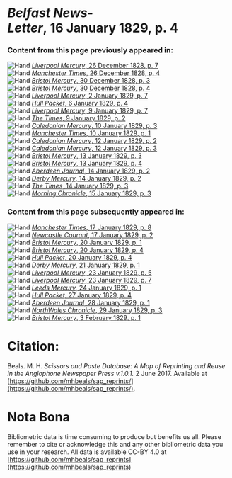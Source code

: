 # *Belfast News-Letter*, 16 January 1829, p. 4  
  
### Content from this page previously appeared in:  
![Hand](http://scissorsandpaste.net/wp-content/uploads/2017/06/smallhandpointer.png) [*Liverpool Mercury*, 26 December 1828, p. 7](https://mhbeals.github.io/sap_html/Liverpool-Mercury/Liverpool-Mercury-26-December-1828-p-7)  
![Hand](http://scissorsandpaste.net/wp-content/uploads/2017/06/smallhandpointer.png) [*Manchester Times*, 26 December 1828, p. 4](https://mhbeals.github.io/sap_html/Manchester-Times/Manchester-Times-26-December-1828-p-4)  
![Hand](http://scissorsandpaste.net/wp-content/uploads/2017/06/smallhandpointer.png) [*Bristol Mercury*, 30 December 1828, p. 3](https://mhbeals.github.io/sap_html/Bristol-Mercury/Bristol-Mercury-30-December-1828-p-3)  
![Hand](http://scissorsandpaste.net/wp-content/uploads/2017/06/smallhandpointer.png) [*Bristol Mercury*, 30 December 1828, p. 4](https://mhbeals.github.io/sap_html/Bristol-Mercury/Bristol-Mercury-30-December-1828-p-4)  
![Hand](http://scissorsandpaste.net/wp-content/uploads/2017/06/smallhandpointer.png) [*Liverpool Mercury*, 2 January 1829, p. 7](https://mhbeals.github.io/sap_html/Liverpool-Mercury/Liverpool-Mercury-2-January-1829-p-7)  
![Hand](http://scissorsandpaste.net/wp-content/uploads/2017/06/smallhandpointer.png) [*Hull Packet*, 6 January 1829, p. 4](https://mhbeals.github.io/sap_html/Hull-Packet/Hull-Packet-6-January-1829-p-4)  
![Hand](http://scissorsandpaste.net/wp-content/uploads/2017/06/smallhandpointer.png) [*Liverpool Mercury*, 9 January 1829, p. 7](https://mhbeals.github.io/sap_html/Liverpool-Mercury/Liverpool-Mercury-9-January-1829-p-7)  
![Hand](http://scissorsandpaste.net/wp-content/uploads/2017/06/smallhandpointer.png) [*The Times*, 9 January 1829, p. 2](https://mhbeals.github.io/sap_html/The-Times/The-Times-9-January-1829-p-2)  
![Hand](http://scissorsandpaste.net/wp-content/uploads/2017/06/smallhandpointer.png) [*Caledonian Mercury*, 10 January 1829, p. 3](https://mhbeals.github.io/sap_html/Caledonian-Mercury/Caledonian-Mercury-10-January-1829-p-3)  
![Hand](http://scissorsandpaste.net/wp-content/uploads/2017/06/smallhandpointer.png) [*Manchester Times*, 10 January 1829, p. 1](https://mhbeals.github.io/sap_html/Manchester-Times/Manchester-Times-10-January-1829-p-1)  
![Hand](http://scissorsandpaste.net/wp-content/uploads/2017/06/smallhandpointer.png) [*Caledonian Mercury*, 12 January 1829, p. 2](https://mhbeals.github.io/sap_html/Caledonian-Mercury/Caledonian-Mercury-12-January-1829-p-2)  
![Hand](http://scissorsandpaste.net/wp-content/uploads/2017/06/smallhandpointer.png) [*Caledonian Mercury*, 12 January 1829, p. 3](https://mhbeals.github.io/sap_html/Caledonian-Mercury/Caledonian-Mercury-12-January-1829-p-3)  
![Hand](http://scissorsandpaste.net/wp-content/uploads/2017/06/smallhandpointer.png) [*Bristol Mercury*, 13 January 1829, p. 3](https://mhbeals.github.io/sap_html/Bristol-Mercury/Bristol-Mercury-13-January-1829-p-3)  
![Hand](http://scissorsandpaste.net/wp-content/uploads/2017/06/smallhandpointer.png) [*Bristol Mercury*, 13 January 1829, p. 4](https://mhbeals.github.io/sap_html/Bristol-Mercury/Bristol-Mercury-13-January-1829-p-4)  
![Hand](http://scissorsandpaste.net/wp-content/uploads/2017/06/smallhandpointer.png) [*Aberdeen Journal*, 14 January 1829, p. 2](https://mhbeals.github.io/sap_html/Aberdeen-Journal/Aberdeen-Journal-14-January-1829-p-2)  
![Hand](http://scissorsandpaste.net/wp-content/uploads/2017/06/smallhandpointer.png) [*Derby Mercury*, 14 January 1829, p. 2](https://mhbeals.github.io/sap_html/Derby-Mercury/Derby-Mercury-14-January-1829-p-2)  
![Hand](http://scissorsandpaste.net/wp-content/uploads/2017/06/smallhandpointer.png) [*The Times*, 14 January 1829, p. 3](https://mhbeals.github.io/sap_html/The-Times/The-Times-14-January-1829-p-3)  
![Hand](http://scissorsandpaste.net/wp-content/uploads/2017/06/smallhandpointer.png) [*Morning Chronicle*, 15 January 1829, p. 3](https://mhbeals.github.io/sap_html/Morning-Chronicle/Morning-Chronicle-15-January-1829-p-3)  
  
### Content from this page subsequently appeared in:  
![Hand](http://scissorsandpaste.net/wp-content/uploads/2017/06/smallhandpointer.png) [*Manchester Times*, 17 January 1829, p. 8](https://mhbeals.github.io/sap_html/Manchester-Times/Manchester-Times-17-January-1829-p-8)  
![Hand](http://scissorsandpaste.net/wp-content/uploads/2017/06/smallhandpointer.png) [*Newcastle Courant*, 17 January 1829, p. 2](https://mhbeals.github.io/sap_html/Newcastle-Courant/Newcastle-Courant-17-January-1829-p-2)  
![Hand](http://scissorsandpaste.net/wp-content/uploads/2017/06/smallhandpointer.png) [*Bristol Mercury*, 20 January 1829, p. 1](https://mhbeals.github.io/sap_html/Bristol-Mercury/Bristol-Mercury-20-January-1829-p-1)  
![Hand](http://scissorsandpaste.net/wp-content/uploads/2017/06/smallhandpointer.png) [*Bristol Mercury*, 20 January 1829, p. 4](https://mhbeals.github.io/sap_html/Bristol-Mercury/Bristol-Mercury-20-January-1829-p-4)  
![Hand](http://scissorsandpaste.net/wp-content/uploads/2017/06/smallhandpointer.png) [*Hull Packet*, 20 January 1829, p. 4](https://mhbeals.github.io/sap_html/Hull-Packet/Hull-Packet-20-January-1829-p-4)  
![Hand](http://scissorsandpaste.net/wp-content/uploads/2017/06/smallhandpointer.png) [*Derby Mercury*, 21 January 1829, p. 1](https://mhbeals.github.io/sap_html/Derby-Mercury/Derby-Mercury-21-January-1829-p-1)  
![Hand](http://scissorsandpaste.net/wp-content/uploads/2017/06/smallhandpointer.png) [*Liverpool Mercury*, 23 January 1829, p. 5](https://mhbeals.github.io/sap_html/Liverpool-Mercury/Liverpool-Mercury-23-January-1829-p-5)  
![Hand](http://scissorsandpaste.net/wp-content/uploads/2017/06/smallhandpointer.png) [*Liverpool Mercury*, 23 January 1829, p. 7](https://mhbeals.github.io/sap_html/Liverpool-Mercury/Liverpool-Mercury-23-January-1829-p-7)  
![Hand](http://scissorsandpaste.net/wp-content/uploads/2017/06/smallhandpointer.png) [*Leeds Mercury*, 24 January 1829, p. 1](https://mhbeals.github.io/sap_html/Leeds-Mercury/Leeds-Mercury-24-January-1829-p-1)  
![Hand](http://scissorsandpaste.net/wp-content/uploads/2017/06/smallhandpointer.png) [*Hull Packet*, 27 January 1829, p. 4](https://mhbeals.github.io/sap_html/Hull-Packet/Hull-Packet-27-January-1829-p-4)  
![Hand](http://scissorsandpaste.net/wp-content/uploads/2017/06/smallhandpointer.png) [*Aberdeen Journal*, 28 January 1829, p. 1](https://mhbeals.github.io/sap_html/Aberdeen-Journal/Aberdeen-Journal-28-January-1829-p-1)  
![Hand](http://scissorsandpaste.net/wp-content/uploads/2017/06/smallhandpointer.png) [*NorthWales Chronicle*, 29 January 1829, p. 3](https://mhbeals.github.io/sap_html/NorthWales-Chronicle/NorthWales-Chronicle-29-January-1829-p-3)  
![Hand](http://scissorsandpaste.net/wp-content/uploads/2017/06/smallhandpointer.png) [*Bristol Mercury*, 3 February 1829, p. 1](https://mhbeals.github.io/sap_html/Bristol-Mercury/Bristol-Mercury-3-February-1829-p-1)  


# Citation: 

Beals. M. H. *Scissors and Paste Database: A Map of Reprinting and Reuse in the Anglophone Newspaper Press v.1.0.1.* 2 June 2017. Available at [https://github.com/mhbeals/sap_reprints/](https://github.com/mhbeals/sap_reprints/). 

# Nota Bona

Bibliometric data is time consuming to produce but benefits us all. Please remember to cite or acknowledge this and any other bibliometric data you use in your research. All data is available CC-BY 4.0 at [https://github.com/mhbeals/sap_reprints](https://github.com/mhbeals/sap_reprints)